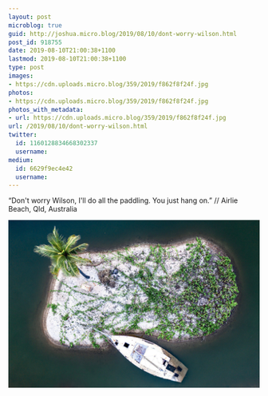 ```yaml
---
layout: post
microblog: true
guid: http://joshua.micro.blog/2019/08/10/dont-worry-wilson.html
post_id: 918755
date: 2019-08-10T21:00:38+1100
lastmod: 2019-08-10T21:00:38+1100
type: post
images:
- https://cdn.uploads.micro.blog/359/2019/f862f8f24f.jpg
photos:
- https://cdn.uploads.micro.blog/359/2019/f862f8f24f.jpg
photos_with_metadata:
- url: https://cdn.uploads.micro.blog/359/2019/f862f8f24f.jpg
url: /2019/08/10/dont-worry-wilson.html
twitter:
  id: 1160128834668302337
  username: 
medium:
  id: 6629f9ec4e42
  username: 
---
```

“Don't worry Wilson, I'll do all the paddling. You just hang on.” // Airlie Beach, Qld, Australia

<a href="https://joshwithers.blog/uploads/2019/f862f8f24f.jpg"><img src="uploads/2019/f862f8f24f.jpg" width="600" height="399" alt="" style="height: auto;" class="sunlit_image" /></a>

